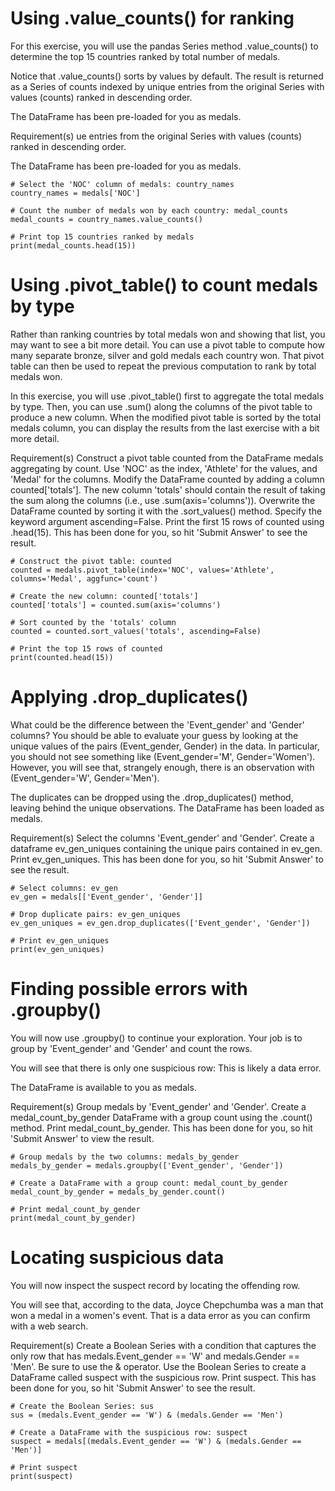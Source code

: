# Using .value_counts() for ranking
For this exercise, you will use the pandas Series method .value_counts() to determine the top 15 countries ranked by total number of medals.

Notice that .value_counts() sorts by values by default. The result is returned as a Series of counts indexed by unique entries from the original Series with values (counts) ranked in descending order.

The DataFrame has been pre-loaded for you as medals.

Requirement(s)
ue entries from the original Series with values (counts) ranked in descending order.

The DataFrame has been pre-loaded for you as medals.
```
# Select the 'NOC' column of medals: country_names
country_names = medals['NOC']

# Count the number of medals won by each country: medal_counts
medal_counts = country_names.value_counts()

# Print top 15 countries ranked by medals
print(medal_counts.head(15))
```

# Using .pivot_table() to count medals by type
Rather than ranking countries by total medals won and showing that list, you may want to see a bit more detail. You can use a pivot table to compute how many separate bronze, silver and gold medals each country won. That pivot table can then be used to repeat the previous computation to rank by total medals won.

In this exercise, you will use .pivot_table() first to aggregate the total medals by type. Then, you can use .sum() along the columns of the pivot table to produce a new column. When the modified pivot table is sorted by the total medals column, you can display the results from the last exercise with a bit more detail.

Requirement(s)
Construct a pivot table counted from the DataFrame medals aggregating by count. Use 'NOC' as the index, 'Athlete' for the values, and 'Medal' for the columns.
Modify the DataFrame counted by adding a column counted['totals']. The new column 'totals' should contain the result of taking the sum along the columns (i.e., use .sum(axis='columns')).
Overwrite the DataFrame counted by sorting it with the .sort_values() method. Specify the keyword argument ascending=False.
Print the first 15 rows of counted using .head(15). This has been done for you, so hit 'Submit Answer' to see the result.
```
# Construct the pivot table: counted
counted = medals.pivot_table(index='NOC', values='Athlete', columns='Medal', aggfunc='count')

# Create the new column: counted['totals']
counted['totals'] = counted.sum(axis='columns')

# Sort counted by the 'totals' column
counted = counted.sort_values('totals', ascending=False)

# Print the top 15 rows of counted
print(counted.head(15))
```

# Applying .drop_duplicates()
What could be the difference between the 'Event_gender' and 'Gender' columns? You should be able to evaluate your guess by looking at the unique values of the pairs (Event_gender, Gender) in the data. In particular, you should not see something like (Event_gender='M', Gender='Women'). However, you will see that, strangely enough, there is an observation with (Event_gender='W', Gender='Men').

The duplicates can be dropped using the .drop_duplicates() method, leaving behind the unique observations. The DataFrame has been loaded as medals.

Requirement(s)
Select the columns 'Event_gender' and 'Gender'.
Create a dataframe ev_gen_uniques containing the unique pairs contained in ev_gen.
Print ev_gen_uniques. This has been done for you, so hit 'Submit Answer' to see the result.
```
# Select columns: ev_gen
ev_gen = medals[['Event_gender', 'Gender']]

# Drop duplicate pairs: ev_gen_uniques
ev_gen_uniques = ev_gen.drop_duplicates(['Event_gender', 'Gender'])

# Print ev_gen_uniques
print(ev_gen_uniques)
```

# Finding possible errors with .groupby()
You will now use .groupby() to continue your exploration. Your job is to group by 'Event_gender' and 'Gender' and count the rows.

You will see that there is only one suspicious row: This is likely a data error.

The DataFrame is available to you as medals.

Requirement(s)
Group medals by 'Event_gender' and 'Gender'.
Create a medal_count_by_gender DataFrame with a group count using the .count() method.
Print medal_count_by_gender. This has been done for you, so hit 'Submit Answer' to view the result.
```
# Group medals by the two columns: medals_by_gender
medals_by_gender = medals.groupby(['Event_gender', 'Gender'])

# Create a DataFrame with a group count: medal_count_by_gender
medal_count_by_gender = medals_by_gender.count()

# Print medal_count_by_gender
print(medal_count_by_gender)
```

# Locating suspicious data
You will now inspect the suspect record by locating the offending row.

You will see that, according to the data, Joyce Chepchumba was a man that won a medal in a women's event. That is a data error as you can confirm with a web search.

Requirement(s)
Create a Boolean Series with a condition that captures the only row that has medals.Event_gender == 'W' and medals.Gender == 'Men'. Be sure to use the & operator.
Use the Boolean Series to create a DataFrame called suspect with the suspicious row.
Print suspect. This has been done for you, so hit 'Submit Answer' to see the result.

```
# Create the Boolean Series: sus
sus = (medals.Event_gender == 'W') & (medals.Gender == 'Men')

# Create a DataFrame with the suspicious row: suspect
suspect = medals[(medals.Event_gender == 'W') & (medals.Gender == 'Men')]

# Print suspect
print(suspect)
```
